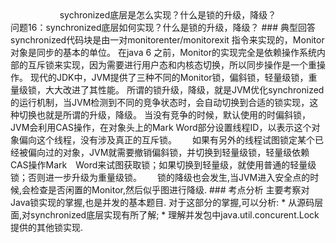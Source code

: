 <center>sychronized底层是怎么实现？什么是锁的升级，降级？</center>
问题16：synchronized底层如何实现？什么是锁的升级，降级？
### 典型回答  
synchronized代码块是由一对monitorenter/monitorexit 指令来实现的，Monitor对象是同步的基本的单位。  
在java 6 之前，Monitor的实现完全是依赖操作系统内部的互斥锁来实现，因为需要进行用户态和内核态切换，所以同步操作是一个重操作。  
现代的JDK中，JVM提供了三种不同的Monitor锁，偏斜锁，轻量级锁，重量级锁，大大改进了其性能。  
所谓的锁升级，降级，就是JVM优化synchronized的运行机制，当JVM检测到不同的竞争状态时，会自动切换到合适的锁实现，这种切换也就是所谓的升级，降级。  
当没有竞争的时候，默认使用的时偏斜锁，JVM会利用CAS操作，在对象头上的Mark Word部分设置线程ID，以表示这个对象偏向这个线程，没有涉及真正的互斥锁。　　
如果有另外的线程试图锁定某个已经被偏向过的对象，JVM就需要撤销偏斜锁，并切换到轻量级锁，轻量级依赖CAS操作Mark　Word来试图获取锁；如果切换到轻量级，就使用普通的轻量级锁；否则进一步升级为重量级锁。　　
锁的降级也会发生,当JVM进入安全点的时候,会检查是否闲置的Monitor,然后似乎图进行降级.
### 考点分析
主要考察对Java锁实现的掌握,也是并发的基本题目.
对于这部分的掌握,可以分析:
* 从源码层面,对synchronized底层实现有所了解;
* 理解并发包中java.util.concurent.Lock提供的其他锁实现.
